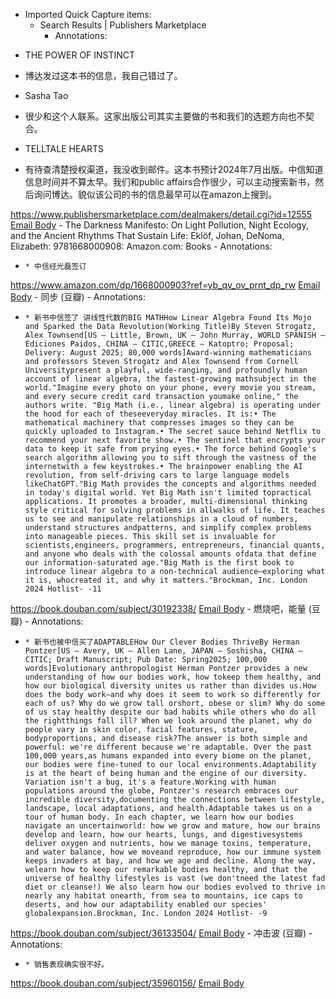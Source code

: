 - Imported Quick Capture items:
    - Search Results | Publishers Marketplace
        - Annotations:

* THE POWER OF INSTINCT

* 博达发过这本书的信息，我自己错过了。

* Sasha Tao

* 很少和这个人联系。这家出版公司其实主要做的书和我们的选题方向也不契合。

* TELLTALE HEARTS

* 有待查清楚授权渠道，我没收到邮件。这本书预计2024年7月出版。中信知道信息时间并不算太早。我们和public affairs合作很少，可以主动搜索新书，然后询问博达。貌似该公司的书的信息最早可以在amazon上搜到。



https://www.publishersmarketplace.com/dealmakers/detail.cgi?id=12555 [Email Body](https://files.todoist.com/HqYUm4L3iK694h_nz1i3qsf7r5nnhGx1EfyTgjC6UM9KuMxkH6VpQ5qLCUB-n1Nw/by/21878347/as/file.html)
    - The Darkness Manifesto: On Light Pollution, Night Ecology, and the Ancient Rhythms That Sustain Life: Eklöf, Johan, DeNoma, Elizabeth: 9781668000908: Amazon.com: Books
        - Annotations:

*     * 中信经光磊签订



https://www.amazon.com/dp/1668000903?ref=yb_qv_ov_prnt_dp_rw [Email Body](https://files.todoist.com/eb-ZVP-uogHfUanXlLtjwhAsK8VUXW--6dHVo_GF3gua4rAZ63il8-1f7YKAKEGH/by/21878347/as/file.html)
    - 同步 (豆瓣)
        - Annotations:

*     * 新书中信签了 讲线性代数的BIG MATHHow Linear Algebra Found Its Mojo and Sparked the Data Revolution(Working Title)By Steven Strogatz, Alex Townsend[US — Little, Brown, UK — John Murray, WORLD SPANISH — Ediciones Paidos, CHINA — CITIC,GREECE — Katoptro; Proposal; Delivery: August 2025; 80,000 words]Award-winning mathematicians and professors Steven Strogatz and Alex Townsend from Cornell Universitypresent a playful, wide-ranging, and profoundly human account of linear algebra, the fastest-growing mathsubject in the world."Imagine every photo on your phone, every movie you stream, and every secure credit card transaction youmake online," the authors write. "Big Math (i.e., linear algebra) is operating under the hood for each of theseeveryday miracles. It is:• The mathematical machinery that compresses images so they can be quickly uploaded to Instagram.• The secret sauce behind Netflix to recommend your next favorite show.• The sentinel that encrypts your data to keep it safe from prying eyes.• The force behind Google's search algorithm allowing you to sift through the vastness of the internetwith a few keystrokes.• The brainpower enabling the AI revolution, from self-driving cars to large language models likeChatGPT."Big Math provides the concepts and algorithms needed in today's digital world. Yet Big Math isn't limited topractical applications. It promotes a broader, multi-dimensional thinking style critical for solving problems in allwalks of life. It teaches us to see and manipulate relationships in a cloud of numbers, understand structures andpatterns, and simplify complex problems into manageable pieces. This skill set is invaluable for scientists,engineers, programmers, entrepreneurs, financial quants, and anyone who deals with the colossal amounts ofdata that define our information-saturated age."Big Math is the first book to introduce linear algebra to a non-technical audience—exploring what it is, whocreated it, and why it matters."Brockman, Inc. London 2024 Hotlist- -11



https://book.douban.com/subject/30192338/ [Email Body](https://files.todoist.com/dGHDBSW-80j10qk1-PHuTThKFDa4gmsB7WEjwi3TZS9tQpMh31owYfYBU5LTgpB8/by/21878347/as/file.html)
    - 燃烧吧，能量 (豆瓣)
        - Annotations:

*     * 新书也被中信买了ADAPTABLEHow Our Clever Bodies ThriveBy Herman Pontzer[US — Avery, UK — Allen Lane, JAPAN — Soshisha, CHINA — CITIC; Draft Manuscript; Pub Date: Spring2025; 100,000 words]Evolutionary anthropologist Herman Pontzer provides a new understanding of how our bodies work, how tokeep them healthy, and how our biological diversity unites us rather than divides us.How does the body work—and why does it seem to work so differently for each of us? Why do we grow tall orshort, obese or slim? Why do some of us stay healthy despite our bad habits while others who do all the rightthings fall ill? When we look around the planet, why do people vary in skin color, facial features, stature, bodyproportions, and disease risk?The answer is both simple and powerful: we're different because we're adaptable. Over the past 100,000 years,as humans expanded into every biome on the planet, our bodies were fine-tuned to our local environments.Adaptability is at the heart of being human and the engine of our diversity. Variation isn't a bug, it's a feature.Working with human populations around the globe, Pontzer's research embraces our incredible diversity,documenting the connections between lifestyle, landscape, local adaptations, and health.Adaptable takes us on a tour of human body. In each chapter, we learn how our bodies navigate an uncertainworld: how we grow and mature, how our brains develop and learn, how our hearts, lungs, and digestivesystems deliver oxygen and nutrients, how we manage toxins, temperature, and water balance, how we moveand reproduce, how our immune system keeps invaders at bay, and how we age and decline. Along the way, welearn how to keep our remarkable bodies healthy, and that the universe of healthy lifestyles is vast (we don'tneed the latest fad diet or cleanse!) We also learn how our bodies evolved to thrive in nearly any habitat onearth, from sea to mountains, ice caps to deserts, and how our adaptability enabled our species' globalexpansion.Brockman, Inc. London 2024 Hotlist- -9



https://book.douban.com/subject/36133504/ [Email Body](https://files.todoist.com/wopykh_7_HPQZfn9nJKa5NwJUMY4Ws4jlrGvK7ysRvyGPns14nSQlsn9E9EKDC86/by/21878347/as/file.html)
    - 冲击波 (豆瓣)
        - Annotations:

*     * 销售表现确实很不好。



https://book.douban.com/subject/35960156/ [Email Body](https://files.todoist.com/qCRvsN75Vp8mY6T2LQ40lpLdNFbFw4J47WvHr3HqcrWID-Xy5giuMQ46J1xn3jDU/by/21878347/as/file.html)
